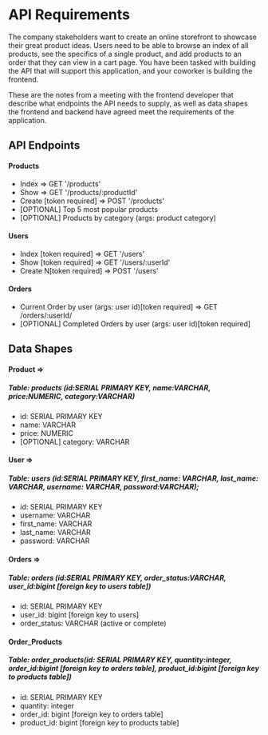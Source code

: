 # API Requirements
The company stakeholders want to create an online storefront to showcase their great product ideas. Users need to be able to browse an index of all products, see the specifics of a single product, and add products to an order that they can view in a cart page. You have been tasked with building the API that will support this application, and your coworker is building the frontend.

These are the notes from a meeting with the frontend developer that describe what endpoints the API needs to supply, as well as data shapes the frontend and backend have agreed meet the requirements of the application. 

## API Endpoints
#### Products
- Index => GET '/products' 
- Show => GET '/products/:productId'
- Create [token required] => POST '/products'
- [OPTIONAL] Top 5 most popular products 
- [OPTIONAL] Products by category (args: product category)

#### Users
- Index [token required] => GET '/users'
- Show [token required] => GET '/users/:userId'
- Create N[token required] => POST '/users'

#### Orders
- Current Order by user (args: user id)[token required] => GET /orders/:userId/
- [OPTIONAL] Completed Orders by user (args: user id)[token required]

## Data Shapes 
#### Product => 
##### Table: products (id:SERIAL PRIMARY KEY, name:VARCHAR, price:NUMERIC, category:VARCHAR)
- id: SERIAL PRIMARY KEY
- name: VARCHAR
- price: NUMERIC
- [OPTIONAL] category: VARCHAR

#### User => 
##### Table: users (id:SERIAL PRIMARY KEY, first_name: VARCHAR, last_name: VARCHAR, username: VARCHAR, password:VARCHAR);
- id: SERIAL PRIMARY KEY
- username: VARCHAR
- first_name: VARCHAR
- last_name: VARCHAR
- password: VARCHAR

#### Orders => 
##### Table: orders (id:SERIAL PRIMARY KEY, order_status:VARCHAR, user_id:bigint [foreign key to users table])

- id: SERIAL PRIMARY KEY
- user_id: bigint [foreign key to users]
- order_status: VARCHAR (active or complete)

#### Order_Products
##### Table: order_products(id: SERIAL PRIMARY KEY, quantity:integer, order_id:bigint [foreign key to orders table], product_id:bigint [foreign key to products table])
- id: SERIAL PRIMARY KEY
- quantity: integer
- order_id: bigint [foreign key to orders table]
- product_id: bigint [foreign key to products table]
